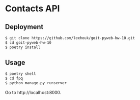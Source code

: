 # Contacts API

## Deployment

```bash
$ git clone https://github.com/lexhouk/goit-pyweb-hw-10.git
$ cd goit-pyweb-hw-10
$ poetry install
```

## Usage

```bash
$ poetry shell
$ cd fpq
$ python manage.py runserver
```

Go to http://localhost:8000.

